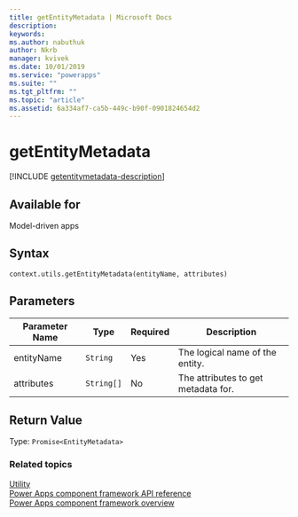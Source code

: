 ```yaml
---
title: getEntityMetadata | Microsoft Docs
description: 
keywords:
ms.author: nabuthuk
author: Nkrb
manager: kvivek
ms.date: 10/01/2019
ms.service: "powerapps"
ms.suite: ""
ms.tgt_pltfrm: ""
ms.topic: "article"
ms.assetid: 6a334af7-ca5b-449c-b90f-0901824654d2
---
```


# getEntityMetadata

[!INCLUDE [getentitymetadata-description](includes/getentitymetadata-description.md)]

## Available for 

Model-driven apps

## Syntax

`context.utils.getEntityMetadata(entityName, attributes)`

## Parameters

| Parameter Name|Type|Required|Description|
| ------------- |----|--------|-----------|
|entityName|`String`|Yes|The logical name of the entity.|
|attributes|`String[]`|No|The attributes to get metadata for.|

## Return Value

Type: `Promise<EntityMetadata>`


### Related topics

[Utility](../utility.md)<br/>
[Power Apps component framework API reference](../../reference/index.md)<br/>
[Power Apps component framework overview](../../overview.md)